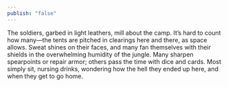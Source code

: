 ```yaml
---
publish: "false"
---
```

The soldiers, garbed in light leathers, mill about the camp. It’s hard to count how many—the tents are pitched in clearings here and there, as space allows. Sweat shines on their faces, and many fan themselves with their shields in the overwhelming humidity of the jungle. Many sharpen spearpoints or repair armor; others pass the time with dice and cards. Most simply sit, nursing drinks, wondering how the hell they ended up here, and when they get to go home.
